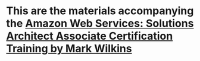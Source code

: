 # This are the materials accompanying the [Amazon Web Services: Solutions Architect Associate Certification Training by Mark Wilkins](https://www.safaribooksonline.com/live-training/courses/amazon-web-services-solutions-architect-associate-certification-training/0636920132509/)

